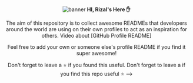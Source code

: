 <div align="center">
 
 ![banner](https://cdn.shopify.com/s/files/1/1532/5313/products/Free_Welcome_Sign_insert_large.jpg?v=1503091963)
 <strong> HI, Rizal's Here ✋ </strong>

The aim of this repository is to collect awesome READMEs that developers around the world are using on their own profiles to act as an inspiration for others.
Video about [GitHub Profile README]

Feel free to add your own or someone else's profile README if you find it super awesome! 

Don't forget to leave a ⭐ if you found this useful.
Don't forget to leave a if you find this repo useful ⭐
-->
